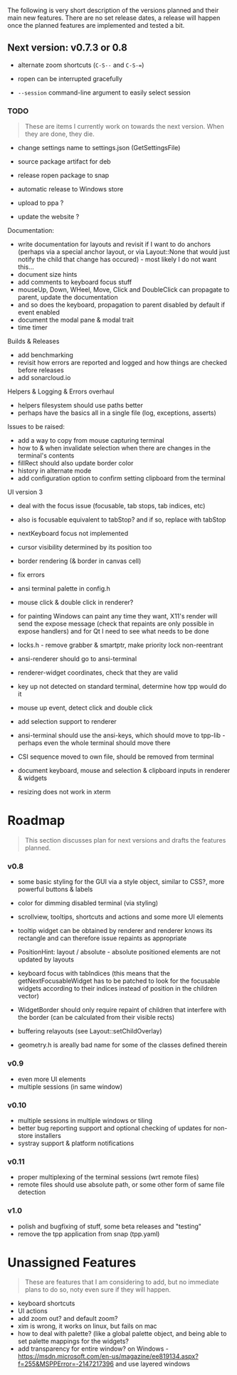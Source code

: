 ﻿The following is very short description of the versions planned and their main new features. There are no set release dates, a release will happen once the planned features are implemented and tested a bit.

## Next version: v0.7.3 or 0.8

- alternate zoom shortcuts (`C-S--` and `C-S-=`)
- ropen can be interrupted gracefully

- `--session` command-line argument to easily select session

### TODO

> These are items I currently work on towards the next version. When they are done, they die.  

- change settings name to settings.json (GetSettingsFile)

- source package artifact for deb
- release ropen package to snap 
- automatic release to Windows store
- upload to ppa ? 
- update the website ? 

Documentation:

- write documentation for layouts and revisit if I want to do anchors (perhaps via a special anchor layout, or via Layout::None that would just notify the child that change has occured) - most likely I do not want this... 
- document size hints 
- add comments to keyboard focus stuff
- mouseUp, Down, WHeel, Move, Click and DoubleClick can propagate to parent, update the documentation
- and so does the keyboard, propagation to parent disabled by default if event enabled 
- document the modal pane & modal trait
- time timer

Builds & Releases

- add benchmarking
- revisit how errors are reported and logged and how things are checked before releases
- add sonarcloud.io

Helpers & Logging & Errors overhaul

- helpers filesystem should use paths better
- perhaps have the basics all in a single file (log, exceptions, asserts)

Issues to be raised:

- add a way to copy from mouse capturing terminal
- how to & when invalidate selection when there are changes in the terminal's contents
- fillRect should also update border color
- history in alternate mode
- add configuration option to confirm setting clipboard from the terminal

UI version 3

- deal with the focus issue (focusable, tab stops, tab indices, etc)
- also is focusable equivalent to tabStop? and if so, replace with tabStop
- nextKeyboard focus not implemented


- cursor visibility determined by its position too
- border rendering (& border in canvas cell)
- fix errors
- ansi terminal palette in config.h
- mouse click & double click in renderer?

- for painting Windows can paint any time they want, X11's render will send the expose message (check that repaints are only possible in expose handlers) and for Qt I need to see what needs to be done

- locks.h - remove grabber & smartptr, make priority lock non-reentrant
- ansi-renderer should go to ansi-terminal
- renderer-widget coordinates, check that they are valid
- key up not detected on standard terminal, determine how tpp would do it
- mouse up event, detect click and double click
- add selection support to renderer
- ansi-terminal should use the ansi-keys, which should move to tpp-lib - perhaps even the whole terminal should move there
- CSI sequence moved to own file, should be removed from terminal

- document keyboard, mouse and selection & clipboard inputs in renderer & widgets


- resizing does not work in xterm

# Roadmap

> This section discusses plan for next versions and drafts the features planned. 

### v0.8

- some basic styling for the GUI via a style object, similar to CSS?, more powerful buttons & labels
- color for dimming disabled terminal (via styling)
- scrollview, tooltips, shortcuts and actions and some more UI elements
- tooltip widget can be obtained by renderer and renderer knows its rectangle and can therefore issue repaints as appropriate
- PositionHint: layout / absolute - absolute positioned elements are not updated by layouts
- keyboard focus with tabIndices (this means that the getNextFocusableWidget has to be patched to look for the focusable widgets according to their indices instead of position in the children vector)

- WidgetBorder should only require repaint of children that interfere with the border (can be calculated from their visible rects)
- buffering relayouts (see Layout::setChildOverlay)

- geometry.h is areally bad name for some of the classes defined therein


### v0.9

- even more UI elements
- multiple sessions (in same window)

### v0.10

- multiple sessions in multiple windows or tiling
- better bug reporting support and optional checking of updates for non-store installers
- systray support & platform notifications

### v0.11

- proper multiplexing of the terminal sessions (wrt remote files)
- remote files should use absolute path, or some other form of same file detection

### v1.0

- polish and bugfixing of stuff, some beta releases and "testing"
- remove the tpp application from snap (tpp.yaml)

# Unassigned Features

> These are features that I am considering to add, but no immediate plans to do so, noty even sure if they will happen.  

- keyboard shortcuts
- UI actions
- add zoom out? and default zoom? 
- xim is wrong, it works on linux, but fails on mac
- how to deal with palette? (like a global palette object, and being able to set palette mappings for the widgets? 
- add transparency for entire window? on Windows - https://msdn.microsoft.com/en-us/magazine/ee819134.aspx?f=255&MSPPError=-2147217396 and use layered windows


